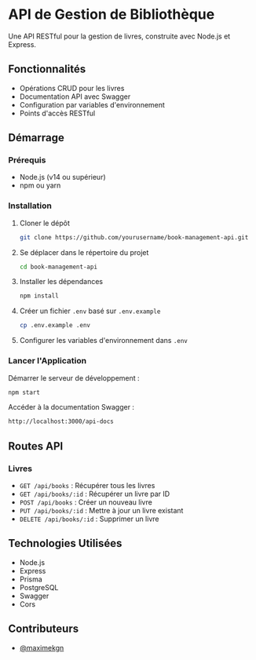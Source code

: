 # API de Gestion de Bibliothèque

Une API RESTful pour la gestion de livres, construite avec Node.js et Express.

## Fonctionnalités

- Opérations CRUD pour les livres
- Documentation API avec Swagger
- Configuration par variables d'environnement
- Points d'accès RESTful

## Démarrage

### Prérequis

- Node.js (v14 ou supérieur)
- npm ou yarn

### Installation

1. Cloner le dépôt
   ```bash
   git clone https://github.com/yourusername/book-management-api.git
   ```
2. Se déplacer dans le répertoire du projet
   ```bash
   cd book-management-api
   ```
3. Installer les dépendances
   ```bash
   npm install
   ```
4. Créer un fichier `.env` basé sur `.env.example`
   ```bash
   cp .env.example .env
   ```
5. Configurer les variables d'environnement dans `.env`

### Lancer l'Application

Démarrer le serveur de développement :

```bash
npm start
```

Accéder à la documentation Swagger :

```bash
http://localhost:3000/api-docs
```

## Routes API

### Livres

- `GET /api/books` : Récupérer tous les livres
- `GET /api/books/:id` : Récupérer un livre par ID
- `POST /api/books` : Créer un nouveau livre
- `PUT /api/books/:id` : Mettre à jour un livre existant
- `DELETE /api/books/:id` : Supprimer un livre

## Technologies Utilisées

- Node.js
- Express
- Prisma
- PostgreSQL
- Swagger
- Cors

## Contributeurs

- [@maximekgn](https://github.com/maximekgn)



